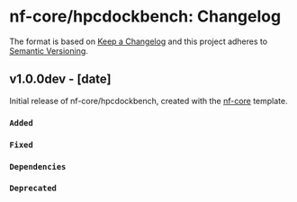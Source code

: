 # nf-core/hpcdockbench: Changelog

The format is based on [Keep a Changelog](https://keepachangelog.com/en/1.0.0/)
and this project adheres to [Semantic Versioning](https://semver.org/spec/v2.0.0.html).

## v1.0.0dev - [date]

Initial release of nf-core/hpcdockbench, created with the [nf-core](https://nf-co.re/) template.

### `Added`

### `Fixed`

### `Dependencies`

### `Deprecated`
